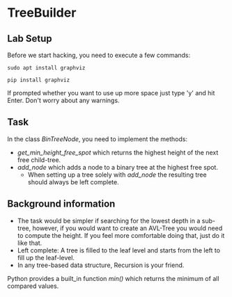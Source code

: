 # TreeBuilder
## Lab Setup

Before we start hacking, you need to execute a few commands:

```
sudo apt install graphviz

pip install graphviz
```

If prompted whether you want to use up more space just type 'y' and hit Enter. Don't worry about any warnings.

## Task
In the class _BinTreeNode_, you need to implement the methods:
* _get\_min\_height\_free\_spot_ which returns the highest height of the next free child-tree.
* _add\_node_ which adds a node to a binary tree at the highest free spot.
    * When setting up a tree solely with _add\_node_ the resulting tree should always be left complete.

## Background information
* The task would be simpler if searching for the lowest depth in a sub-tree, however, if you would want to create an AVL-Tree you would need to compute the height. If you feel more comfortable doing that, just do it like that.
* Left complete: A tree is filled to the leaf level and starts from the left to fill up the leaf-level.
* In any tree-based data structure, Recursion is your friend.

Python provides a built_in function _min()_ which returns the minimum of all compared values.


